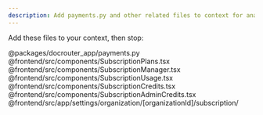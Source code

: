 ```yaml
---
description: Add payments.py and other related files to context for analysis
---
```


Add these files to your context, then stop:

@packages/docrouter_app/payments.py
@frontend/src/components/SubscriptionPlans.tsx
@frontend/src/components/SubscriptionManager.tsx
@frontend/src/components/SubscriptionUsage.tsx
@frontend/src/components/SubscriptionCredits.tsx
@frontend/src/components/SubscriptionAdminCredits.tsx
@frontend/src/app/settings/organization/[organizationId]/subscription/




